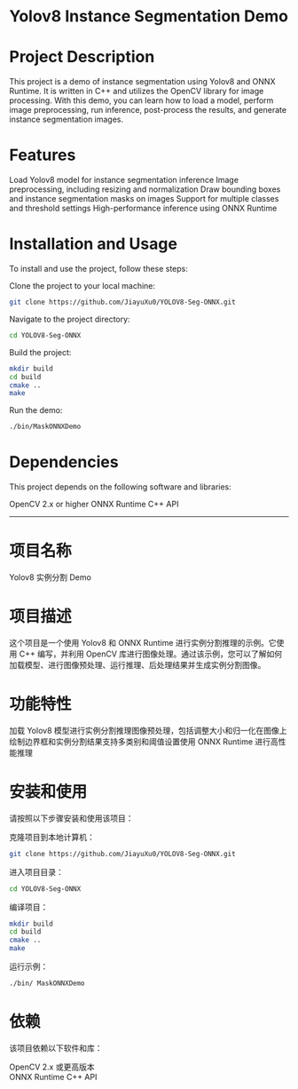 # Yolov8 Instance Segmentation Demo

# Project Description
This project is a demo of instance segmentation using Yolov8 and ONNX Runtime. It is written in C++ and utilizes the OpenCV library for image processing. With this demo, you can learn how to load a model, perform image preprocessing, run inference, post-process the results, and generate instance segmentation images.

# Features
Load Yolov8 model for instance segmentation inference
Image preprocessing, including resizing and normalization
Draw bounding boxes and instance segmentation masks on images
Support for multiple classes and threshold settings
High-performance inference using ONNX Runtime
# Installation and Usage
To install and use the project, follow these steps:

Clone the project to your local machine:

```bash
git clone https://github.com/JiayuXu0/YOLOV8-Seg-ONNX.git
```
Navigate to the project directory:

```bash
cd YOLOV8-Seg-ONNX
```
Build the project:

```bash
mkdir build
cd build
cmake ..
make
```
Run the demo:

```bash
./bin/MaskONNXDemo
```
# Dependencies
This project depends on the following software and libraries:

OpenCV 2.x or higher
ONNX Runtime C++ API

--------------


# 项目名称

Yolov8 实例分割 Demo

# 项目描述

这个项目是一个使用 Yolov8 和 ONNX Runtime 进行实例分割推理的示例。它使用 C++ 编写，并利用 OpenCV 库进行图像处理。通过该示例，您可以了解如何加载模型、进行图像预处理、运行推理、后处理结果并生成实例分割图像。

# 功能特性

加载 Yolov8 模型进行实例分割推理图像预处理，包括调整大小和归一化在图像上绘制边界框和实例分割结果支持多类别和阈值设置使用 ONNX Runtime 进行高性能推理

# 安装和使用

请按照以下步骤安装和使用该项目：

克隆项目到本地计算机：
```bash
git clone https://github.com/JiayuXu0/YOLOV8-Seg-ONNX.git
```
进入项目目录：
```bash
cd YOLOV8-Seg-ONNX
```
编译项目：

```bash
mkdir build
cd build
cmake ..
make
```
运行示例：

```bash
./bin/ MaskONNXDemo
```

# 依赖

该项目依赖以下软件和库：

OpenCV 2.x 或更高版本  
ONNX Runtime C++ API



